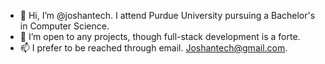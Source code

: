 - 👋 Hi, I’m @joshantech. I attend Purdue University pursuing a Bachelor's in Computer Science.
- 👀 I’m open to any projects, though full-stack development is a forte. 
- 📫 I prefer to be reached through email. Joshantech@gmail.com.

<!---
joshantech/joshantech is a ✨ special ✨ repository because its `README.md` (this file) appears on your GitHub profile.
You can click the Preview link to take a look at your changes.
--->
